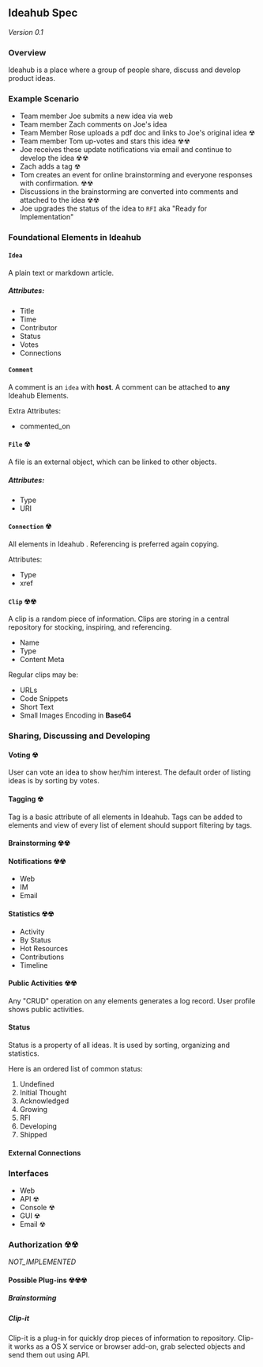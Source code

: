 ## Ideahub Spec

*Version 0.1*

### Overview

Ideahub is a place where a group of people share, discuss and develop product ideas.

### Example Scenario

- Team member Joe submits a new idea via web
- Team member Zach comments on Joe's idea
- Team Member Rose uploads a pdf doc and links to Joe's original idea ☢
- Team member Tom up-votes and stars this idea ☢☢
- Joe receives these update notifications via email and continue to develop the idea ☢☢
- Zach adds a tag ☢
- Tom creates an event for online brainstorming and everyone responses with confirmation. ☢☢
- Discussions in the brainstorming are converted into comments and attached to the idea ☢☢
- Joe upgrades the status of the idea to `RFI` aka "Ready for Implementation"

### Foundational Elements in Ideahub

#### `Idea`

A plain text or markdown article.

##### Attributes:

- Title
- Time
- Contributor
- Status
- Votes
- Connections

#### `Comment`

A comment is an `idea` with **host**. A comment can be attached to **any** Ideahub Elements.

Extra Attributes:

- commented_on

#### `File` ☢

A file is an external object, which can be linked to other objects.

##### Attributes:

- Type
- URI

#### `Connection` ☢

All elements in Ideahub . Referencing is preferred again copying.

Attributes:

- Type
- xref

#### `Clip` ☢☢

A clip is a random piece of information. Clips are storing in a central repository for stocking, inspiring, and referencing.

- Name
- Type
- Content Meta

Regular clips may be:

- URLs
- Code Snippets
- Short Text
- Small Images Encoding in **Base64**

### Sharing, Discussing and Developing

#### Voting ☢

User can vote an idea to show her/him interest. The default order of listing ideas is by sorting by votes.

#### Tagging ☢

Tag is a basic attribute of all elements in Ideahub. Tags can be added to elements and view of every list of element should support filtering by tags.

#### Brainstorming ☢☢

#### Notifications ☢☢

- Web
- IM
- Email

#### Statistics ☢☢

- Activity
- By Status
- Hot Resources
- Contributions
- Timeline

#### Public Activities ☢☢

Any "CRUD" operation on any elements generates a log record. User profile shows public activities.

#### Status

Status is a property of all ideas. It is used by sorting, organizing and statistics.

Here is an ordered list of common status:

1. Undefined
2. Initial Thought
3. Acknowledged
4. Growing
5. RFI
6. Developing
7. Shipped
 
#### External Connections

### Interfaces

- Web
- API ☢
- Console ☢
- GUI ☢
- Email ☢

### Authorization ☢☢

*NOT_IMPLEMENTED*

#### Possible Plug-ins ☢☢☢

##### Brainstorming

##### Clip-it

Clip-it is a plug-in for quickly drop pieces of information to repository. Clip-it works as a OS X service or browser add-on, grab selected objects and send them out using API.